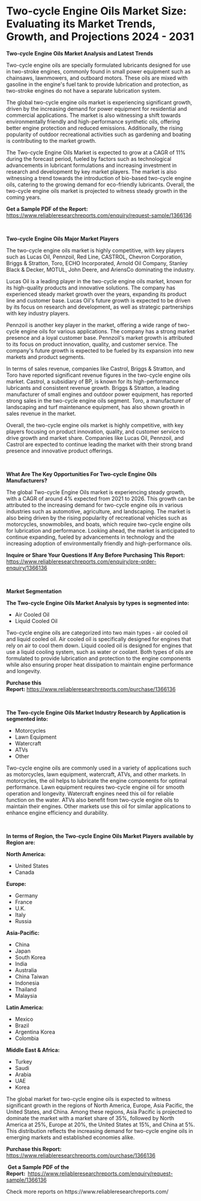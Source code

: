 <p><h1>Two-cycle Engine Oils Market Size: Evaluating its Market Trends, Growth, and Projections 2024 - 2031</h1></p><p><strong>Two-cycle Engine Oils Market Analysis and Latest Trends</strong></p>
<p><p>Two-cycle engine oils are specially formulated lubricants designed for use in two-stroke engines, commonly found in small power equipment such as chainsaws, lawnmowers, and outboard motors. These oils are mixed with gasoline in the engine's fuel tank to provide lubrication and protection, as two-stroke engines do not have a separate lubrication system.</p><p>The global two-cycle engine oils market is experiencing significant growth, driven by the increasing demand for power equipment for residential and commercial applications. The market is also witnessing a shift towards environmentally friendly and high-performance synthetic oils, offering better engine protection and reduced emissions. Additionally, the rising popularity of outdoor recreational activities such as gardening and boating is contributing to the market growth.</p><p>The Two-cycle Engine Oils Market is expected to grow at a CAGR of 11% during the forecast period, fueled by factors such as technological advancements in lubricant formulations and increasing investment in research and development by key market players. The market is also witnessing a trend towards the introduction of bio-based two-cycle engine oils, catering to the growing demand for eco-friendly lubricants. Overall, the two-cycle engine oils market is projected to witness steady growth in the coming years.</p></p>
<p><strong>Get a Sample PDF of the Report:&nbsp;</strong> <a href="https://www.reliableresearchreports.com/enquiry/request-sample/1366136">https://www.reliableresearchreports.com/enquiry/request-sample/1366136</a></p>
<p>&nbsp;</p>
<p><strong>Two-cycle Engine Oils Major Market Players</strong></p>
<p><p>The two-cycle engine oils market is highly competitive, with key players such as Lucas Oil, Pennzoil, Red Line, CASTROL, Chevron Corporation, Briggs & Stratton, Toro, ECHO Incorporated, Arnold Oil Company, Stanley Black & Decker, MOTUL, John Deere, and AriensCo dominating the industry. </p><p>Lucas Oil is a leading player in the two-cycle engine oils market, known for its high-quality products and innovative solutions. The company has experienced steady market growth over the years, expanding its product line and customer base. Lucas Oil's future growth is expected to be driven by its focus on research and development, as well as strategic partnerships with key industry players.</p><p>Pennzoil is another key player in the market, offering a wide range of two-cycle engine oils for various applications. The company has a strong market presence and a loyal customer base. Pennzoil's market growth is attributed to its focus on product innovation, quality, and customer service. The company's future growth is expected to be fueled by its expansion into new markets and product segments.</p><p>In terms of sales revenue, companies like Castrol, Briggs & Stratton, and Toro have reported significant revenue figures in the two-cycle engine oils market. Castrol, a subsidiary of BP, is known for its high-performance lubricants and consistent revenue growth. Briggs & Stratton, a leading manufacturer of small engines and outdoor power equipment, has reported strong sales in the two-cycle engine oils segment. Toro, a manufacturer of landscaping and turf maintenance equipment, has also shown growth in sales revenue in the market.</p><p>Overall, the two-cycle engine oils market is highly competitive, with key players focusing on product innovation, quality, and customer service to drive growth and market share. Companies like Lucas Oil, Pennzoil, and Castrol are expected to continue leading the market with their strong brand presence and innovative product offerings.</p></p>
<p>&nbsp;</p>
<p><strong>What Are The Key Opportunities For Two-cycle Engine Oils Manufacturers?</strong></p>
<p><p>The global Two-cycle Engine Oils market is experiencing steady growth, with a CAGR of around 4% expected from 2021 to 2026. This growth can be attributed to the increasing demand for two-cycle engine oils in various industries such as automotive, agriculture, and landscaping. The market is also being driven by the rising popularity of recreational vehicles such as motorcycles, snowmobiles, and boats, which require two-cycle engine oils for lubrication and performance. Looking ahead, the market is anticipated to continue expanding, fueled by advancements in technology and the increasing adoption of environmentally friendly and high-performance oils.</p></p>
<p><strong>Inquire or Share Your Questions If Any Before Purchasing This Report:</strong> <a href="https://www.reliableresearchreports.com/enquiry/pre-order-enquiry/1366136">https://www.reliableresearchreports.com/enquiry/pre-order-enquiry/1366136</a></p>
<p>&nbsp;</p>
<p><strong>Market Segmentation</strong></p>
<p><strong>The Two-cycle Engine Oils Market Analysis by types is segmented into:</strong></p>
<p><ul><li>Air Cooled Oil</li><li>Liquid Cooled Oil</li></ul></p>
<p><p>Two-cycle engine oils are categorized into two main types - air cooled oil and liquid cooled oil. Air cooled oil is specifically designed for engines that rely on air to cool them down. Liquid cooled oil is designed for engines that use a liquid cooling system, such as water or coolant. Both types of oils are formulated to provide lubrication and protection to the engine components while also ensuring proper heat dissipation to maintain engine performance and longevity.</p></p>
<p><strong>Purchase this Report:&nbsp;</strong><a href="https://www.reliableresearchreports.com/purchase/1366136">https://www.reliableresearchreports.com/purchase/1366136</a></p>
<p>&nbsp;</p>
<p><strong>The Two-cycle Engine Oils Market Industry Research by Application is segmented into:</strong></p>
<p><ul><li>Motorcycles</li><li>Lawn Equipment</li><li>Watercraft</li><li>ATVs</li><li>Other</li></ul></p>
<p><p>Two-cycle engine oils are commonly used in a variety of applications such as motorcycles, lawn equipment, watercraft, ATVs, and other markets. In motorcycles, the oil helps to lubricate the engine components for optimal performance. Lawn equipment requires two-cycle engine oil for smooth operation and longevity. Watercraft engines need this oil for reliable function on the water. ATVs also benefit from two-cycle engine oils to maintain their engines. Other markets use this oil for similar applications to enhance engine efficiency and durability.</p></p>
<p>&nbsp;</p>
<p><strong>In terms of Region, the Two-cycle Engine Oils Market Players available by Region are:</strong></p>
<p>
    <p> <strong> North America: </strong>
        <ul>
            <li>United States</li>
            <li>Canada</li>
        </ul>
        </p> 
    <p> <strong> Europe: </strong>
        <ul>
            <li>Germany</li>
            <li>France</li>
            <li>U.K.</li>
            <li>Italy</li>
            <li>Russia</li>
        </ul>
        </p> 
    <p> <strong> Asia-Pacific: </strong>
        <ul>
            <li>China</li>
            <li>Japan</li>
            <li>South Korea</li>
            <li>India</li>
            <li>Australia</li>
            <li>China Taiwan</li>
            <li>Indonesia</li>
            <li>Thailand</li>
            <li>Malaysia</li>
        </ul>
        </p> 
    <p> <strong> Latin America: </strong>
        <ul>
            <li>Mexico</li>
            <li>Brazil</li>
            <li>Argentina Korea</li>
            <li>Colombia</li>
        </ul>
        </p> 
    <p> <strong> Middle East & Africa: </strong>
        <ul>
            <li>Turkey</li>
            <li>Saudi</li>
            <li>Arabia</li>
            <li>UAE</li>
            <li>Korea</li>
        </ul>
    </p>
    </p>
<p><p>The global market for two-cycle engine oils is expected to witness significant growth in the regions of North America, Europe, Asia Pacific, the United States, and China. Among these regions, Asia Pacific is projected to dominate the market with a market share of 35%, followed by North America at 25%, Europe at 20%, the United States at 15%, and China at 5%. This distribution reflects the increasing demand for two-cycle engine oils in emerging markets and established economies alike.</p></p>
<p><strong>Purchase this Report: </strong><a href="https://www.reliableresearchreports.com/purchase/1366136">https://www.reliableresearchreports.com/purchase/1366136</a></p>
<p>&nbsp;<strong>Get a Sample PDF of the Report:&nbsp;&nbsp;</strong><a href="https://www.reliableresearchreports.com/enquiry/request-sample/1366136">https://www.reliableresearchreports.com/enquiry/request-sample/1366136</a></p>
<p><strong></strong></p>
<p>Check more reports on https://www.reliableresearchreports.com/</p>